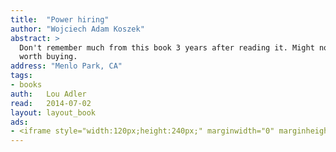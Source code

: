 ```yaml
---
title:	"Power hiring"
author: "Wojciech Adam Koszek"
abstract: >
  Don't remember much from this book 3 years after reading it. Might not be
  worth buying.
address: "Menlo Park, CA"
tags:
- books
auth:	Lou Adler
read:	2014-07-02
layout: layout_book
ads:
- <iframe style="width:120px;height:240px;" marginwidth="0" marginheight="0" scrolling="no" frameborder="0" src="//ws-na.amazon-adsystem.com/widgets/q?ServiceVersion=20070822&OneJS=1&Operation=GetAdHtml&MarketPlace=US&source=ss&ref=ss_til&ad_type=product_link&tracking_id=wkoszek-20&marketplace=amazon&region=US&placement=B00OH7DKTU&asins=B00OH7DKTU&linkId=YVMN33T6E5CWOA5F&show_border=false&link_opens_in_new_window=true&price_color=333333&title_color=C00000&bg_color=FFFFFF"></iframe>
---
```


